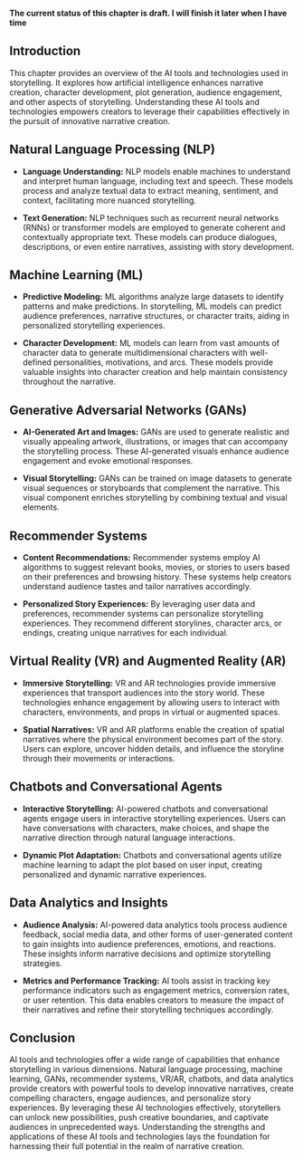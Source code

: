 **The current status of this chapter is draft. I will finish it later when I have time**

Introduction
------------

This chapter provides an overview of the AI tools and technologies used in storytelling. It explores how artificial intelligence enhances narrative creation, character development, plot generation, audience engagement, and other aspects of storytelling. Understanding these AI tools and technologies empowers creators to leverage their capabilities effectively in the pursuit of innovative narrative creation.

Natural Language Processing (NLP)
---------------------------------

* **Language Understanding:** NLP models enable machines to understand and interpret human language, including text and speech. These models process and analyze textual data to extract meaning, sentiment, and context, facilitating more nuanced storytelling.

* **Text Generation:** NLP techniques such as recurrent neural networks (RNNs) or transformer models are employed to generate coherent and contextually appropriate text. These models can produce dialogues, descriptions, or even entire narratives, assisting with story development.

Machine Learning (ML)
---------------------

* **Predictive Modeling:** ML algorithms analyze large datasets to identify patterns and make predictions. In storytelling, ML models can predict audience preferences, narrative structures, or character traits, aiding in personalized storytelling experiences.

* **Character Development:** ML models can learn from vast amounts of character data to generate multidimensional characters with well-defined personalities, motivations, and arcs. These models provide valuable insights into character creation and help maintain consistency throughout the narrative.

Generative Adversarial Networks (GANs)
--------------------------------------

* **AI-Generated Art and Images:** GANs are used to generate realistic and visually appealing artwork, illustrations, or images that can accompany the storytelling process. These AI-generated visuals enhance audience engagement and evoke emotional responses.

* **Visual Storytelling:** GANs can be trained on image datasets to generate visual sequences or storyboards that complement the narrative. This visual component enriches storytelling by combining textual and visual elements.

Recommender Systems
-------------------

* **Content Recommendations:** Recommender systems employ AI algorithms to suggest relevant books, movies, or stories to users based on their preferences and browsing history. These systems help creators understand audience tastes and tailor narratives accordingly.

* **Personalized Story Experiences:** By leveraging user data and preferences, recommender systems can personalize storytelling experiences. They recommend different storylines, character arcs, or endings, creating unique narratives for each individual.

Virtual Reality (VR) and Augmented Reality (AR)
-----------------------------------------------

* **Immersive Storytelling:** VR and AR technologies provide immersive experiences that transport audiences into the story world. These technologies enhance engagement by allowing users to interact with characters, environments, and props in virtual or augmented spaces.

* **Spatial Narratives:** VR and AR platforms enable the creation of spatial narratives where the physical environment becomes part of the story. Users can explore, uncover hidden details, and influence the storyline through their movements or interactions.

Chatbots and Conversational Agents
----------------------------------

* **Interactive Storytelling:** AI-powered chatbots and conversational agents engage users in interactive storytelling experiences. Users can have conversations with characters, make choices, and shape the narrative direction through natural language interactions.

* **Dynamic Plot Adaptation:** Chatbots and conversational agents utilize machine learning to adapt the plot based on user input, creating personalized and dynamic narrative experiences.

Data Analytics and Insights
---------------------------

* **Audience Analysis:** AI-powered data analytics tools process audience feedback, social media data, and other forms of user-generated content to gain insights into audience preferences, emotions, and reactions. These insights inform narrative decisions and optimize storytelling strategies.

* **Metrics and Performance Tracking:** AI tools assist in tracking key performance indicators such as engagement metrics, conversion rates, or user retention. This data enables creators to measure the impact of their narratives and refine their storytelling techniques accordingly.

Conclusion
----------

AI tools and technologies offer a wide range of capabilities that enhance storytelling in various dimensions. Natural language processing, machine learning, GANs, recommender systems, VR/AR, chatbots, and data analytics provide creators with powerful tools to develop innovative narratives, create compelling characters, engage audiences, and personalize story experiences. By leveraging these AI technologies effectively, storytellers can unlock new possibilities, push creative boundaries, and captivate audiences in unprecedented ways. Understanding the strengths and applications of these AI tools and technologies lays the foundation for harnessing their full potential in the realm of narrative creation.
